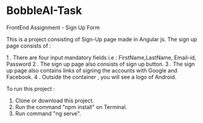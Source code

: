 # BobbleAI-Task
FrontEnd Assignment - Sign Up Form

This is a project consisting of Sign-Up page made in Angular js.
The sign up page consists of :

1 . There are four input mandatory fields i.e :  FirstName,LastName, Email-id, Password
2 . The sign up page also consists of sign up button.
3 . The sign up page also contains links of signing the accounts with  Google and Facebook.
4 . Outside the container , you will see a logo of Android.

To run this project :

1) Clone or download this project.
2) Run the command "npm install" on Terminal.
3) Run command  "ng serve".


